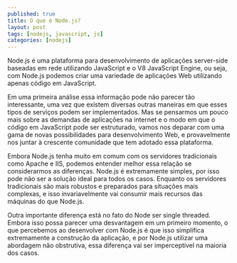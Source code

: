 ```yaml
---
published: true
title: O que é Node.js?
layout: post
tags: [nodejs, javascript, js]
categories: [nodejs]
---
```

Node.js é uma plataforma para desenvolvimento de aplicações server-side baseadas em rede utilizando JavaScript e o V8 JavaScript Engine, ou seja, com Node.js podemos criar uma variedade de aplicações Web utilizando apenas código em JavaScript.

Em uma primeira análise essa informação pode não parecer tão interessante, uma vez que existem diversas outras maneiras em que esses tipos de serviços podem ser implementados. Mas se pensarmos um pouco mais sobre as demandas de aplicações na internet e o modo em que o código em JavaScript pode ser estruturado, vamos nos deparar com uma gama de novas possibilidades para desenvolvimento Web, e provavelmente nos juntar à crescente comunidade que tem adotado essa plataforma.

Embora Node.js tenha muito em comum com os servidores tradicionais como Apache e IIS, podemos entender melhor essa relação se considerarmos as diferenças. Node.js é extremamente simples, por isso pode não ser a solução ideal para todos os casos. Enquanto os servidores tradicionais são mais robustos e preparados para situações mais complexas, e isso invariavelmente vai consumir mais recursos das máquinas do que Node.js.

Outra importante diferença está no fato do Node ser single threaded. Embora isso possa parecer uma desvantagem em um primeiro momento, o que percebemos ao desenvolver com Node.js é que isso simplifica extremamente a construção da aplicação, e por Node.js utilizar uma abordagem não obstrutiva, essa diferença vai ser imperceptível na maioria dos casos.